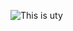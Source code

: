 ![This is uty](https://www.google.com/imgres?imgurl=https%3A%2F%2Fmedia.licdn.com%2Fdms%2Fimage%2FC4D03AQF8JRxom690Qg%2Fprofile-displayphoto-shrink_200_200%2F0%3Fe%3D1583971200%26v%3Dbeta%26t%3DpzmYmWKumbhWv5xokJR9_Gc2mlNGiFiLNjPOwXixn9g&imgrefurl=https%3A%2F%2Fng.linkedin.com%2Fin%2Futianle-agba-attah-74b160131&tbnid=3HxdVMta_qS11M&vet=12ahUKEwiblOuhkrfpAhUP3RoKHXJRDF0QMygAegUIARC8AQ..i&docid=a7gmIOqnckfUeM&w=200&h=200&q=utianle%20agba%20attah&ved=2ahUKEwiblOuhkrfpAhUP3RoKHXJRDF0QMygAegUIARC8AQ)
